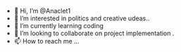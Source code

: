 - 👋 Hi, I’m @Anaclet1
- 👀 I’m interested in politics and creative udeas..
- 🌱 I’m currently learning coding
- 💞️ I’m looking to collaborate on project implementation .
- 📫 How to reach me ...

<!---
Anaclet1/Anaclet1 is a ✨ special ✨ repository because its `README.md` (this file) appears on your GitHub profile.
You can click the Preview link to take a look at your changes.
--->
